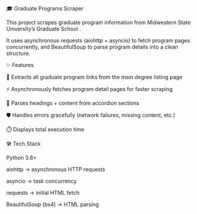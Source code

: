 🎓 Graduate Programs Scraper

This project scrapes graduate program information from Midwestern State University’s Graduate School
.

It uses asynchronous requests (aiohttp + asyncio) to fetch program pages concurrently, and BeautifulSoup to parse program details into a clean structure.

✨ Features

🔗 Extracts all graduate program links from the main degree listing page

⚡ Asynchronously fetches program detail pages for faster scraping

📝 Parses headings + content from accordion sections

🛡️ Handles errors gracefully (network failures, missing content, etc.)

⏱️ Displays total execution time

🛠️ Tech Stack

Python 3.8+

aiohttp
 → asynchronous HTTP requests

asyncio
 → task concurrency

requests
 → initial HTML fetch

BeautifulSoup (bs4)
 → HTML parsing

